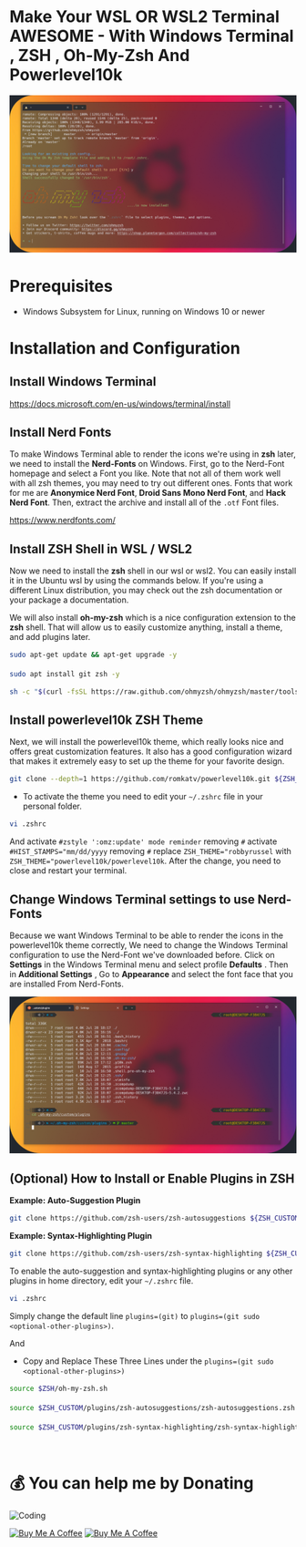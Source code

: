 # Make Your WSL OR WSL2 Terminal AWESOME - With Windows Terminal , ZSH , Oh-My-Zsh And Powerlevel10k

![Titile Image](ohmyposh.png)

# Prerequisites

- Windows Subsystem for Linux, running on Windows 10 or newer

# Installation and Configuration

## Install Windows Terminal

https://docs.microsoft.com/en-us/windows/terminal/install

## Install Nerd Fonts

To make Windows Terminal able to render the icons we're using in **zsh** later, we need to install the **Nerd-Fonts** on Windows. First, go to the Nerd-Font homepage and select a Font you like. Note that not all of them work well with all zsh themes, you may need to try out different ones. Fonts that work for me are **Anonymice Nerd Font**, **Droid Sans Mono Nerd Font**, and **Hack Nerd Font**. Then, extract the archive and install all of the `.otf` Font files.

https://www.nerdfonts.com/

## Install ZSH Shell in WSL / WSL2

Now we need to install the **zsh** shell in our wsl or wsl2. You can easily install it in the Ubuntu wsl by using the commands below. If you're using a different Linux distribution, you may check out the zsh documentation or your package a documentation.

We will also install **oh-my-zsh** which is a nice configuration extension to the **zsh** shell. That will allow us to easily customize anything, install a theme, and add plugins later.

```bash
sudo apt-get update && apt-get upgrade -y

sudo apt install git zsh -y

```


```bash
sh -c "$(curl -fsSL https://raw.github.com/ohmyzsh/ohmyzsh/master/tools/install.sh)"
```



## Install powerlevel10k ZSH Theme

Next, we will install the powerlevel10k theme, which really looks nice and offers great customization features. It also has a good configuration wizard that makes it extremely easy to set up the theme for your favorite design.

```bash
git clone --depth=1 https://github.com/romkatv/powerlevel10k.git ${ZSH_CUSTOM:-~/.oh-my-zsh/custom}/themes/powerlevel10k
```

- To activate the theme you need to edit your `~/.zshrc` file in your personal folder.

```bash
vi .zshrc
```
  
And 
activate `#zstyle ':omz:update' mode reminder` removing `#`
activate `#HIST_STAMPS="mm/dd/yyyy` removing `#`
replace `ZSH_THEME="robbyrussel` with `ZSH_THEME="powerlevel10k/powerlevel10k`. After the change, you need to close and restart your terminal.

## Change Windows Terminal settings to use Nerd-Fonts

Because we want Windows Terminal to be able to render the icons in the powerlevel10k theme correctly, 
We need to change the Windows Terminal configuration to use the Nerd-Font we've downloaded before. 
Click on **Settings** in the Windows Terminal menu and select profile **Defaults** . 
Then in **Additional Settings** , Go to **Appearance** and select the font face that you are installed From Nerd-Fonts.


![Installed Image](installed.png)


## (Optional) How to Install or Enable Plugins in ZSH

**Example: Auto-Suggestion Plugin**

```bash
git clone https://github.com/zsh-users/zsh-autosuggestions ${ZSH_CUSTOM:-~/.oh-my-zsh/custom}/plugins/zsh-autosuggestions
```

**Example: Syntax-Highlighting Plugin**

```bash
git clone https://github.com/zsh-users/zsh-syntax-highlighting ${ZSH_CUSTOM:-~/.oh-my-zsh/custom}/plugins/zsh-syntax-highlighting
```

To enable the auto-suggestion and syntax-highlighting plugins or any other plugins in home directory, edit your `~/.zshrc` file. 

```bash
vi .zshrc

```
Simply change the default line `plugins=(git)` to `plugins=(git sudo <optional-other-plugins>)`.

And

- Copy and Replace These Three Lines under the `plugins=(git sudo <optional-other-plugins>)`

  
```bash
source $ZSH/oh-my-zsh.sh

source $ZSH_CUSTOM/plugins/zsh-autosuggestions/zsh-autosuggestions.zsh

source $ZSH_CUSTOM/plugins/zsh-syntax-highlighting/zsh-syntax-highlighting.zsh
```
<br>

# 💰 You can help me by Donating
<img align="center" alt="Coding" width="400" src="https://github.com/pasinduljay/pasinduljay/blob/main/Resources/user2.gif">

<a href="https://buymeacoffee.com/pasinduljay" target="_blank"><img src="https://cdn.buymeacoffee.com/buttons/v2/default-yellow.png" alt="Buy Me A Coffee" height="50px" ></a>
<a href="https://paypal.me/980822" target="_blank"><img src="https://img.shields.io/badge/PayPal-00457C?style=for-the-badge&logo=paypal&logoColor=white" alt="Buy Me A Coffee" height="50px" >
<br><br>
